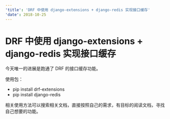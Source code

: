 ```yaml
---
'title': 'DRF 中使用 django-extensions + django-redis 实现接口缓存'
'date': 2018-10-25
---
```

# DRF 中使用 django-extensions + django-redis 实现接口缓存

今天唯一的进展是跑通了 DRF 的接口缓存功能。

使用包：
- pip install drf-extensions
- pip install django-redis

相关使用方法可以搜索相关文档，直接按照自己的需求，有目标的阅读文档，寻找自己想要的功能。